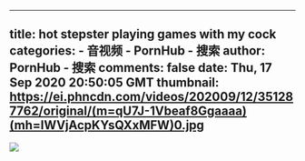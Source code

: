 
---
title: hot stepster playing games with my cock
categories: 
    - 音视频
    - PornHub - 搜索
author: PornHub - 搜索
comments: false
date: Thu, 17 Sep 2020 20:50:05 GMT
thumbnail: https://ei.phncdn.com/videos/202009/12/351287762/original/(m=qU7J-1Vbeaf8Ggaaaa)(mh=IWVjAcpKYsQXxMFW)0.jpg
---

<div>   
<img src="https://ei.phncdn.com/videos/202009/12/351287762/original/(m=qU7J-1Vbeaf8Ggaaaa)(mh=IWVjAcpKYsQXxMFW)0.jpg" referrerpolicy="no-referrer">  
</div>
            